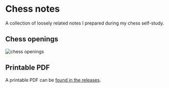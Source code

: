 # Chess notes
A collection of loosely related notes I prepared during my chess self-study.

## Chess openings
![chess openings](https://i.imgur.com/kJXmGNg.png)

## Printable PDF
A printable PDF can be [found in the releases](https://github.com/remigiusz-suwalski/theory-of-chess/releases/).

